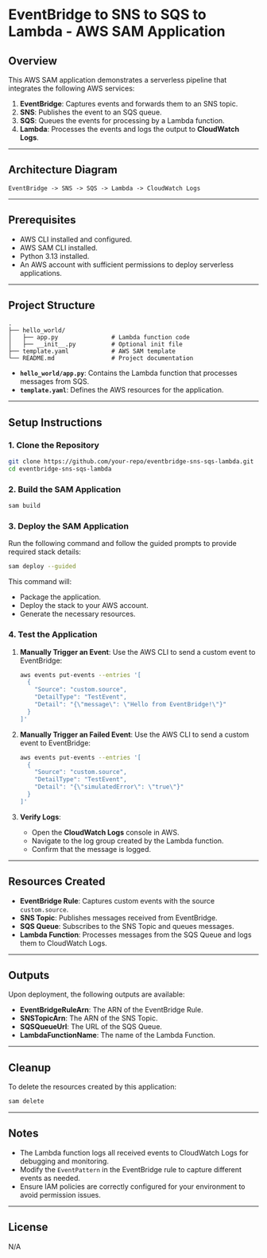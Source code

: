 # EventBridge to SNS to SQS to Lambda - AWS SAM Application

## Overview

This AWS SAM application demonstrates a serverless pipeline that integrates the following AWS services:
1. **EventBridge**: Captures events and forwards them to an SNS topic.
2. **SNS**: Publishes the event to an SQS queue.
3. **SQS**: Queues the events for processing by a Lambda function.
4. **Lambda**: Processes the events and logs the output to **CloudWatch Logs**.

---

## Architecture Diagram

```
EventBridge -> SNS -> SQS -> Lambda -> CloudWatch Logs
```

---

## Prerequisites

- AWS CLI installed and configured.
- AWS SAM CLI installed.
- Python 3.13 installed.
- An AWS account with sufficient permissions to deploy serverless applications.

---

## Project Structure

```
.
├── hello_world/
│   ├── app.py               # Lambda function code
│   ├── __init__.py          # Optional init file
├── template.yaml            # AWS SAM template
└── README.md                # Project documentation
```

- **`hello_world/app.py`**: Contains the Lambda function that processes messages from SQS.
- **`template.yaml`**: Defines the AWS resources for the application.

---

## Setup Instructions

### 1. Clone the Repository
```bash
git clone https://github.com/your-repo/eventbridge-sns-sqs-lambda.git
cd eventbridge-sns-sqs-lambda
```

### 2. Build the SAM Application
```bash
sam build
```

### 3. Deploy the SAM Application
Run the following command and follow the guided prompts to provide required stack details:
```bash
sam deploy --guided
```
This command will:
- Package the application.
- Deploy the stack to your AWS account.
- Generate the necessary resources.

### 4. Test the Application

1. **Manually Trigger an Event**:
   Use the AWS CLI to send a custom event to EventBridge:
   ```bash
   aws events put-events --entries '[
     {
       "Source": "custom.source",
       "DetailType": "TestEvent",
       "Detail": "{\"message\": \"Hello from EventBridge!\"}"
     }
   ]'
   ```

2. **Manually Trigger an Failed Event**:
   Use the AWS CLI to send a custom event to EventBridge:
   ```bash
   aws events put-events --entries '[
     {
       "Source": "custom.source",
       "DetailType": "TestEvent",
       "Detail": "{\"simulatedError\": \"true\"}"
     }
   ]'
   ```

3. **Verify Logs**:
   - Open the **CloudWatch Logs** console in AWS.
   - Navigate to the log group created by the Lambda function.
   - Confirm that the message is logged.

---

## Resources Created

- **EventBridge Rule**: Captures custom events with the source `custom.source`.
- **SNS Topic**: Publishes messages received from EventBridge.
- **SQS Queue**: Subscribes to the SNS Topic and queues messages.
- **Lambda Function**: Processes messages from the SQS Queue and logs them to CloudWatch Logs.

---

## Outputs

Upon deployment, the following outputs are available:

- **EventBridgeRuleArn**: The ARN of the EventBridge Rule.
- **SNSTopicArn**: The ARN of the SNS Topic.
- **SQSQueueUrl**: The URL of the SQS Queue.
- **LambdaFunctionName**: The name of the Lambda Function.

---

## Cleanup

To delete the resources created by this application:
```bash
sam delete
```

---

## Notes

- The Lambda function logs all received events to CloudWatch Logs for debugging and monitoring.
- Modify the `EventPattern` in the EventBridge rule to capture different events as needed.
- Ensure IAM policies are correctly configured for your environment to avoid permission issues.

---

## License

N/A

